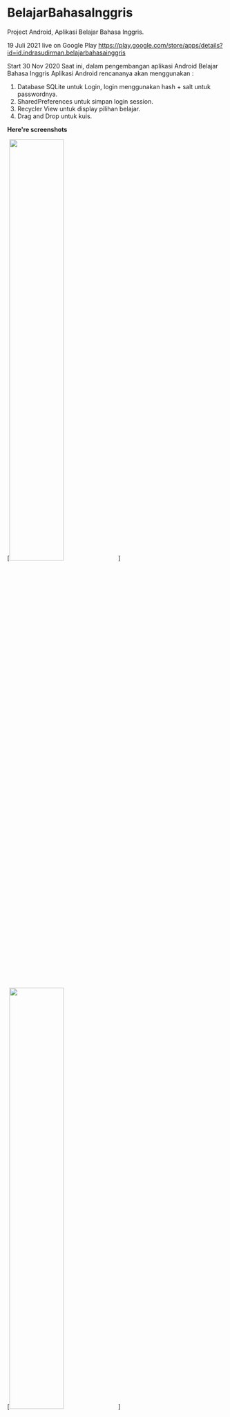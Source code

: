 # BelajarBahasaInggris
Project Android, Aplikasi Belajar Bahasa Inggris. 

19 Juli 2021 live on Google Play https://play.google.com/store/apps/details?id=id.indrasudirman.belajarbahasainggris

Start 30 Nov 2020
Saat ini, dalam pengembangan aplikasi Android Belajar Bahasa Inggris
Aplikasi Android rencananya akan menggunakan :

1. Database SQLite untuk Login, login menggunakan hash + salt untuk passwordnya.
2. SharedPreferences untuk simpan login session.
3. Recycler View untuk display pilihan belajar.
4. Drag and Drop untuk kuis.

**Here're screenshots**

[<img src="https://user-images.githubusercontent.com/36407161/112954346-82156a80-9168-11eb-931b-fc4d7fab4a5d.jpg" width="50%">]

[<img src="https://user-images.githubusercontent.com/36407161/112954505-a4a78380-9168-11eb-8b8f-5ed8e5537b9e.jpg" width="50%">]

[<img src="https://user-images.githubusercontent.com/36407161/112954617-c1dc5200-9168-11eb-9ff3-67d13e431137.jpg" width="50%">]

[<img src="https://user-images.githubusercontent.com/36407161/112952908-344c3280-9167-11eb-82e1-9e025332c41e.jpg" width="50%">]



**Click icon below, to see Preview Belajar Bahasa Inggris**



[<img src="https://user-images.githubusercontent.com/36407161/112955516-b5a4c480-9169-11eb-93bc-e7c77220a8b4.png" width="90%">](https://youtu.be/F8lJ_d9vxPo)


Spesial thanks to :

[nicolas](https://www.facebook.com/fransiskus.sipenggilafps) sudah meminjamkan laptopnya untuk saya.\
[om Yohanes](https://github.com/yohanes) selalu bantu, bimbing, beri pencerahan untuk saya saat belajar coding.

Semoga Allah SWT, selalu melindungi, memberikan kesehatan, murah rezeki untuk mereka dan keluarga. Aamiin YRB
